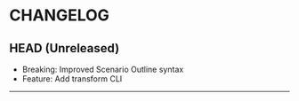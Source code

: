 CHANGELOG
=========

## HEAD (Unreleased)
* Breaking: Improved Scenario Outline syntax
* Feature: Add transform CLI


---

